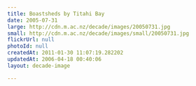 ```yaml
---
title: Boastsheds by Titahi Bay
date: 2005-07-31
large: http://cdn.m.ac.nz/decade/images/20050731.jpg
small: http://cdn.m.ac.nz/decade/images/small/20050731.jpg
flickrUrl: null
photoId: null
createdAt: 2011-01-30 11:07:19.282202
updatedAt: 2006-04-18 00:40:06
layout: decade-image

---
```


